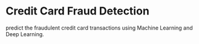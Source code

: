 # Credit Card Fraud Detection

predict the fraudulent credit card transactions using Machine Learning and Deep Learning.